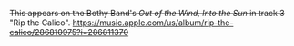 ~~This appears on the Bothy Band's _Out of the Wind, Into the Sun_ in track 3 "Rip the Calico".  https://music.apple.com/us/album/rip-the-calico/286810975?i=286811370~~